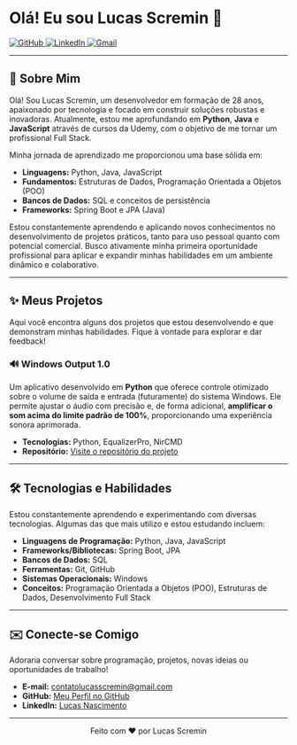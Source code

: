# Olá! Eu sou Lucas Scremin 👋

<p align="left">
  <a href="https://github.com/regaliainterno">
    <img src="https://img.shields.io/badge/GitHub-100000?style=for-the-badge&logo=github&logoColor=white" alt="GitHub">
  </a>
  <a href="https://www.linkedin.com/in/lucas-nascimento28/">
    <img src="https://img.shields.io/badge/LinkedIn-0077B5?style=for-the-badge&logo=linkedin&logoColor=white" alt="LinkedIn">
  </a>
  <a href="mailto:contatolucasscremin@gmail.com">
    <img src="https://img.shields.io/badge/Gmail-D14836?style=for-the-badge&logo=gmail&logoColor=white" alt="Gmail">
  </a>
</p>

---

## 🚀 Sobre Mim

Olá! Sou Lucas Scremin, um desenvolvedor em formação de 28 anos, apaixonado por tecnologia e focado em construir soluções robustas e inovadoras. Atualmente, estou me aprofundando em **Python**, **Java** e **JavaScript** através de cursos da Udemy, com o objetivo de me tornar um profissional Full Stack.

Minha jornada de aprendizado me proporcionou uma base sólida em:

* **Linguagens:** Python, Java, JavaScript
* **Fundamentos:** Estruturas de Dados, Programação Orientada a Objetos (POO)
* **Bancos de Dados:** SQL e conceitos de persistência
* **Frameworks:** Spring Boot e JPA (Java)

Estou constantemente aprendendo e aplicando novos conhecimentos no desenvolvimento de projetos práticos, tanto para uso pessoal quanto com potencial comercial. Busco ativamente minha primeira oportunidade profissional para aplicar e expandir minhas habilidades em um ambiente dinâmico e colaborativo.

---

## ✨ Meus Projetos

Aqui você encontra alguns dos projetos que estou desenvolvendo e que demonstram minhas habilidades. Fique à vontade para explorar e dar feedback!

### 🔊 Windows Output 1.0

Um aplicativo desenvolvido em **Python** que oferece controle otimizado sobre o volume de saída e entrada (futuramente) do sistema Windows. Ele permite ajustar o áudio com precisão e, de forma adicional, **amplificar o som acima do limite padrão de 100%**, proporcionando uma experiência sonora aprimorada.

* **Tecnologias:** Python, EqualizerPro, NirCMD
* **Repositório:** [Visite o repositório do projeto](https://github.com/regaliainterno/windows_saida)

---

## 🛠️ Tecnologias e Habilidades

Estou constantemente aprendendo e experimentando com diversas tecnologias. Algumas das que mais utilizo e estou estudando incluem:

* **Linguagens de Programação:** Python, Java, JavaScript
* **Frameworks/Bibliotecas:** Spring Boot, JPA
* **Bancos de Dados:** SQL
* **Ferramentas:** Git, GitHub
* **Sistemas Operacionais:** Windows
* **Conceitos:** Programação Orientada a Objetos (POO), Estruturas de Dados, Desenvolvimento Full Stack

---

## ✉️ Conecte-se Comigo

Adoraria conversar sobre programação, projetos, novas ideias ou oportunidades de trabalho!

* **E-mail:** contatolucasscremin@gmail.com
* **GitHub:** [Meu Perfil no GitHub](https://github.com/regaliainterno)
* **LinkedIn:** [Lucas Nascimento](https://www.linkedin.com/in/lucas-nascimento28/)

---

<p align="center">
  Feito com ❤️ por Lucas Scremin
</p>
